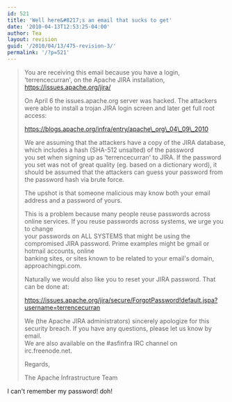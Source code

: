 ```yaml
---
id: 521
title: 'Well here&#8217;s an email that sucks to get'
date: '2010-04-13T12:53:25-04:00'
author: Tea
layout: revision
guid: '/2010/04/13/475-revision-3/'
permalink: '/?p=521'
---
```


> You are receiving this email because you have a login, ‘terrencecurran', on the Apache JIRA installation, https://issues.apache.org/jira/
> 
> On April 6 the issues.apache.org server was hacked. The attackers were able to install a trojan JIRA login screen and later get full root access:
> 
> https://blogs.apache.org/infra/entry/apache\_org\_04\_09\_2010
> 
> We are assuming that the attackers have a copy of the JIRA database, which includes a hash (SHA-512 unsalted) of the password  
> you set when signing up as ‘terrencecurran' to JIRA. If the password you set was not of great quality (eg. based on a dictionary word), it  
> should be assumed that the attackers can guess your password from the password hash via brute force.
> 
> The upshot is that someone malicious may know both your email address and a password of yours.
> 
> This is a problem because many people reuse passwords across online services. If you reuse passwords across systems, we urge you to change  
> your passwords on ALL SYSTEMS that might be using the compromised JIRA password. Prime examples might be gmail or hotmail accounts, online  
> banking sites, or sites known to be related to your email's domain, approachingpi.com.
> 
> Naturally we would also like you to reset your JIRA password. That can be done at:
> 
> https://issues.apache.org/jira/secure/ForgotPassword!default.jspa?username=terrencecurran
> 
> We (the Apache JIRA administrators) sincerely apologize for this security breach. If you have any questions, please let us know by email.  
> We are also available on the #asfinfra IRC channel on irc.freenode.net.
> 
> Regards,
> 
> The Apache Infrastructure Team

I can't remember my password! doh!